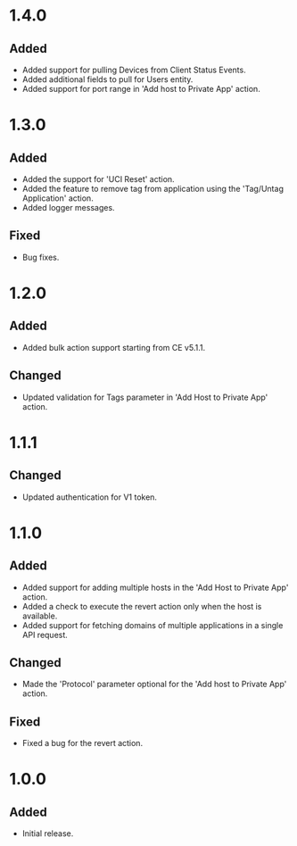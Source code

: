 # 1.4.0
## Added
- Added support for pulling Devices from Client Status Events.
- Added additional fields to pull for Users entity.
- Added support for port range in 'Add host to Private App' action.

# 1.3.0
## Added
 - Added the support for 'UCI Reset' action.
 - Added the feature to remove tag from application using the 'Tag/Untag Application' action.
 - Added logger messages.
## Fixed
 - Bug fixes.

# 1.2.0
## Added
- Added bulk action support starting from CE v5.1.1.
## Changed
- Updated validation for Tags parameter in 'Add Host to Private App' action.

# 1.1.1
## Changed
- Updated authentication for V1 token.

# 1.1.0
## Added
- Added support for adding multiple hosts in the 'Add Host to Private App' action.
- Added a check to execute the revert action only when the host is available.
- Added support for fetching domains of multiple applications in a single API request.
## Changed
- Made the 'Protocol' parameter optional for the 'Add host to Private App' action.
## Fixed
- Fixed a bug for the revert action.

# 1.0.0
## Added
- Initial release.